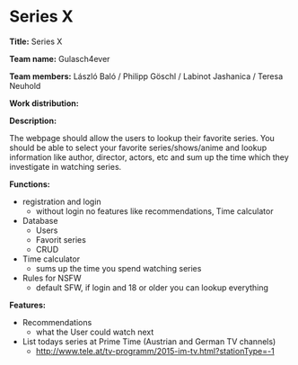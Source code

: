 # Series X

**Title:** Series X 

**Team name:** Gulasch4ever

**Team members:** László Baló / Philipp Göschl / Labinot Jashanica / Teresa Neuhold

**Work distribution:** 

**Description:** 

The webpage should allow the users to lookup their favorite series. You should be able to select your favorite series/shows/anime and lookup information like author, director, actors, etc and sum up the time which they investigate in watching series. 

**Functions:**

* registration and login 
  * without login no features like recommendations, Time calculator
* Database 
  * Users 
  * Favorit series 
  * CRUD 
* Time calculator     
  * sums up the time you spend watching series 
* Rules for NSFW 
  * default SFW, if login and 18 or older you can lookup everything 



**Features:**

* Recommendations
  * what the User could watch next 
* List todays series at Prime Time (Austrian and German TV channels) 
  * http://www.tele.at/tv-programm/2015-im-tv.html?stationType=-1
